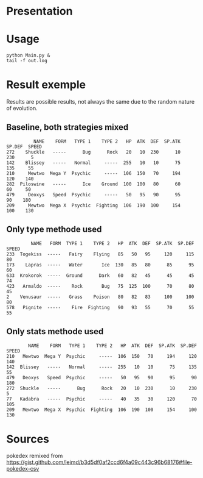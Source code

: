 # Presentation

# Usage

```shell
python Main.py &
tail -f out.log
```

# Result exemple

Results are possible results, not always the same due to the random nature of
evolution.

## Baseline, both strategies mixed
```
          NAME    FORM   TYPE 1    TYPE 2   HP  ATK  DEF  SP.ATK  SP.DEF  SPEED
272    Shuckle   -----      Bug      Rock   20   10  230      10     230      5
142    Blissey   -----   Normal     -----  255   10   10      75     135     55
210     Mewtwo  Mega Y  Psychic     -----  106  150   70     194     120    140
282  Piloswine   -----      Ice    Ground  100  100   80      60      60     50
479     Deoxys   Speed  Psychic     -----   50   95   90      95      90    180
209     Mewtwo  Mega X  Psychic  Fighting  106  190  100     154     100    130
```
## Only type methode used
```
         NAME   FORM  TYPE 1    TYPE 2   HP  ATK  DEF  SP.ATK  SP.DEF  SPEED
233  Togekiss  -----   Fairy    Flying   85   50   95     120     115     80
173    Lapras  -----   Water       Ice  130   85   80      85      95     60
633  Krokorok  -----  Ground      Dark   60   82   45      45      45     74
423   Armaldo  -----    Rock       Bug   75  125  100      70      80     45
2    Venusaur  -----   Grass    Poison   80   82   83     100     100     80
578   Pignite  -----    Fire  Fighting   90   93   55      70      55     55
```
## Only stats methode used
```
        NAME    FORM   TYPE 1    TYPE 2   HP  ATK  DEF  SP.ATK  SP.DEF  SPEED
210   Mewtwo  Mega Y  Psychic     -----  106  150   70     194     120    140
142  Blissey   -----   Normal     -----  255   10   10      75     135     55
479   Deoxys   Speed  Psychic     -----   50   95   90      95      90    180
272  Shuckle   -----      Bug      Rock   20   10  230      10     230      5
77   Kadabra   -----  Psychic     -----   40   35   30     120      70    105
209   Mewtwo  Mega X  Psychic  Fighting  106  190  100     154     100    130
```

# Sources
pokedex remixed from https://gist.github.com/leimd/b3d5df0af2ccd6f4a09c443c96b68176#file-pokedex-csv

